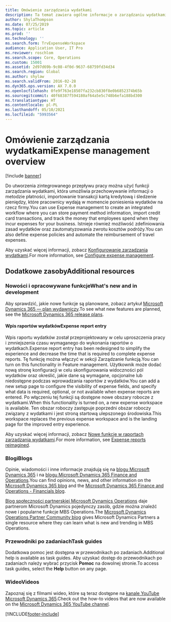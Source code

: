 ```yaml
---
title: Omówienie zarządzania wydatkami
description: Ta temat zawiera ogólne informacje o zarządzaniu wydatkami i łącza do dodatkowych zasobów. Do utworzenia zintegrowanego przepływu pracy można użyć funkcji zarządzania wydatkami, która umożliwia przechowywanie informacji o metodzie płatności, importowanie transakcji kartą kredytową i śledzenie pieniędzy, które pracownicy wydają w momencie poniesienia wydatków na rzecz firmy.
author: ShylaThompson
ms.date: 07/25/2019
ms.topic: article
ms.prod: ''
ms.technology: ''
ms.search.form: TrvExpenseWorkspace
audience: Application User, IT Pro
ms.reviewer: roschlom
ms.search.scope: Core, Operations
ms.custom: 15001
ms.assetid: 2d97d69b-9c08-4f0d-9637-68759fd34d34
ms.search.region: Global
ms.author: shylaw
ms.search.validFrom: 2016-02-28
ms.dyn365.ops.version: AX 7.0.0
ms.openlocfilehash: 0fe9f763e18507fa232cb830f8e0b6852374b65b
ms.sourcegitcommit: 40f68387f594180af64a5e5c748b6efa188bd300
ms.translationtype: HT
ms.contentlocale: pl-PL
ms.lasthandoff: 05/10/2021
ms.locfileid: "5993564"
---
```

# <a name="expense-management-overview"></a><span data-ttu-id="02872-104">Omówienie zarządzania wydatkami</span><span class="sxs-lookup"><span data-stu-id="02872-104">Expense management overview</span></span>

[!include [banner](../includes/banner.md)]

<span data-ttu-id="02872-105">Do utworzenia zintegrowanego przepływu pracy można użyć funkcji zarządzania wydatkami, która umożliwia przechowywanie informacji o metodzie płatności, importowanie transakcji kartą kredytową i śledzenie pieniędzy, które pracownicy wydają w momencie poniesienia wydatków na rzecz firmy.</span><span class="sxs-lookup"><span data-stu-id="02872-105">You can use Expense management to create an integrated workflow where you can store payment method information, import credit card transactions, and track the money that employees spend when they incur expenses for your business.</span></span> <span data-ttu-id="02872-106">Istnieje również możliwość zdefiniowania zasad wydatków oraz zautomatyzowania zwrotu kosztów podróży.</span><span class="sxs-lookup"><span data-stu-id="02872-106">You can also define expense policies and automate the reimbursement of travel expenses.</span></span>

<span data-ttu-id="02872-107">Aby uzyskać więcej informacji, zobacz [Konfigurowanie zarządzania wydatkami](plan-expense-management.md).</span><span class="sxs-lookup"><span data-stu-id="02872-107">For more information, see [Configure expense management](plan-expense-management.md).</span></span>

## <a name="additional-resources"></a><span data-ttu-id="02872-108">Dodatkowe zasoby</span><span class="sxs-lookup"><span data-stu-id="02872-108">Additional resources</span></span>

### <a name="whats-new-and-in-development"></a><span data-ttu-id="02872-109">Nowości i opracowywane funkcje</span><span class="sxs-lookup"><span data-stu-id="02872-109">What's new and in development</span></span>

<span data-ttu-id="02872-110">Aby sprawdzić, jakie nowe funkcje są planowane, zobacz artykuł [Microsoft Dynamics 365 — plan wydawniczy](/dynamics365/release-plans/).</span><span class="sxs-lookup"><span data-stu-id="02872-110">To see what new features are planned, see the [Microsoft Dynamics 365 release plans](/dynamics365/release-plans/).</span></span>

#### <a name="expense-report-entry"></a><span data-ttu-id="02872-111">Wpis raportów wydatków</span><span class="sxs-lookup"><span data-stu-id="02872-111">Expense report entry</span></span>

<span data-ttu-id="02872-112">Wpis raportu wydatków został przeprojektowany w celu uproszczenia pracy i zmniejszenia czasu wymaganego do wykonania raportów o wydatkach.</span><span class="sxs-lookup"><span data-stu-id="02872-112">Expense report entry has been redesigned to simplify the experience and decrease the time that is required to complete expense reports.</span></span> <span data-ttu-id="02872-113">Tę funkcję można włączyć w sekcji Zarządzanie funkcją.</span><span class="sxs-lookup"><span data-stu-id="02872-113">You can turn on this functionality in Feature management.</span></span> <span data-ttu-id="02872-114">Użytkownik może dodać nową stronę konfiguracji w celu skonfigurowania widoczności pól wydatków oraz określić, jakie dane są wymagane, opcjonalne lub niedostępne podczas wprowadzania raportów z wydatków.</span><span class="sxs-lookup"><span data-stu-id="02872-114">You can add a new setup page to configure the visibility of expense fields, and specify what data is required, optional, or not available when expense reports are entered.</span></span> <span data-ttu-id="02872-115">Po włączeniu tej funkcji są dostępne nowe obszary robocze z wydatkami.</span><span class="sxs-lookup"><span data-stu-id="02872-115">When this functionality is turned on, a new expense workspace is available.</span></span> <span data-ttu-id="02872-116">Ten obszar roboczy zastępuje poprzedni obszar roboczy związany z wydatkami i jest stroną startową ulepszonego środowiska.</span><span class="sxs-lookup"><span data-stu-id="02872-116">This workspace replaces the previous expense workspace and is the landing page for the improved entry experience.</span></span>

<span data-ttu-id="02872-117">Aby uzyskać więcej informacji, zobacz [Nowe funkcje w raportach zarządzania wydatkami](ExpenseWorkspaceNew.md).</span><span class="sxs-lookup"><span data-stu-id="02872-117">For more information, see [Expense reports reimagined](ExpenseWorkspaceNew.md).</span></span>

### <a name="blogs"></a><span data-ttu-id="02872-118">Blogi</span><span class="sxs-lookup"><span data-stu-id="02872-118">Blogs</span></span>

<span data-ttu-id="02872-119">Opinie, wiadomości i inne informacje znajdują się na [blogu Microsoft Dynamics 365](https://community.dynamics.com/b/msftdynamicsblog?c=Enterprise) i na [blogu Microsoft Dynamics 365 Finance and Operations](https://community.dynamics.com/365/financeandoperations/b/financials).</span><span class="sxs-lookup"><span data-stu-id="02872-119">You can find opinions, news, and other information on the [Microsoft Dynamics 365 blog](https://community.dynamics.com/b/msftdynamicsblog?c=Enterprise) and the [Microsoft Dynamics 365 Finance and Operations - Financials blog](https://community.dynamics.com/365/financeandoperations/b/financials).</span></span>

<span data-ttu-id="02872-120">[Blog społeczności partnerskiej Microsoft Dynamics Operations](https://community.dynamics.com/partner/b/operationspartnercommunityblog) daje partnerom Microsoft Dynamics pojedynczy zasób, gdzie można znaleźć nowe i popularne funkcje MBS Operations.</span><span class="sxs-lookup"><span data-stu-id="02872-120">The [Microsoft Dynamics Operations Partner Community blog](https://community.dynamics.com/partner/b/operationspartnercommunityblog) gives Microsoft Dynamics Partners a single resource where they can learn what is new and trending in MBS Operations.</span></span>

### <a name="task-guides"></a><span data-ttu-id="02872-121">Przewodniki po zadaniach</span><span class="sxs-lookup"><span data-stu-id="02872-121">Task guides</span></span>

<span data-ttu-id="02872-122">Dodatkowa pomoc jest dostępna w przewodnikach po zadaniach.</span><span class="sxs-lookup"><span data-stu-id="02872-122">Additional help is available as task guides.</span></span> <span data-ttu-id="02872-123">Aby uzyskać dostęp do przewodnikach po zadaniach należy wybrać przycisk **Pomoc** na dowolnej stronie.</span><span class="sxs-lookup"><span data-stu-id="02872-123">To access task guides, select the **Help** button on any page.</span></span>

### <a name="videos"></a><span data-ttu-id="02872-124">Wideo</span><span class="sxs-lookup"><span data-stu-id="02872-124">Videos</span></span>

<span data-ttu-id="02872-125">Zapoznaj się z filmami wideo, które są teraz dostępne na [kanale YouTube Microsoft Dynamics 365](https://www.youtube.com/channel/UCJGCg4rB3QSs8y_1FquelBQ).</span><span class="sxs-lookup"><span data-stu-id="02872-125">Check out the how-to videos that are now available on the [Microsoft Dynamics 365 YouTube channel](https://www.youtube.com/channel/UCJGCg4rB3QSs8y_1FquelBQ).</span></span>


[!INCLUDE[footer-include](../includes/footer-banner.md)]